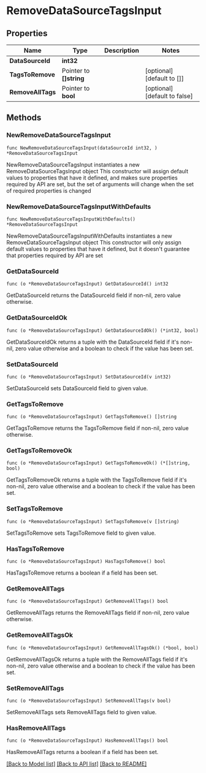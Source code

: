 # RemoveDataSourceTagsInput

## Properties

Name | Type | Description | Notes
------------ | ------------- | ------------- | -------------
**DataSourceId** | **int32** |  | 
**TagsToRemove** | Pointer to **[]string** |  | [optional] [default to []]
**RemoveAllTags** | Pointer to **bool** |  | [optional] [default to false]

## Methods

### NewRemoveDataSourceTagsInput

`func NewRemoveDataSourceTagsInput(dataSourceId int32, ) *RemoveDataSourceTagsInput`

NewRemoveDataSourceTagsInput instantiates a new RemoveDataSourceTagsInput object
This constructor will assign default values to properties that have it defined,
and makes sure properties required by API are set, but the set of arguments
will change when the set of required properties is changed

### NewRemoveDataSourceTagsInputWithDefaults

`func NewRemoveDataSourceTagsInputWithDefaults() *RemoveDataSourceTagsInput`

NewRemoveDataSourceTagsInputWithDefaults instantiates a new RemoveDataSourceTagsInput object
This constructor will only assign default values to properties that have it defined,
but it doesn't guarantee that properties required by API are set

### GetDataSourceId

`func (o *RemoveDataSourceTagsInput) GetDataSourceId() int32`

GetDataSourceId returns the DataSourceId field if non-nil, zero value otherwise.

### GetDataSourceIdOk

`func (o *RemoveDataSourceTagsInput) GetDataSourceIdOk() (*int32, bool)`

GetDataSourceIdOk returns a tuple with the DataSourceId field if it's non-nil, zero value otherwise
and a boolean to check if the value has been set.

### SetDataSourceId

`func (o *RemoveDataSourceTagsInput) SetDataSourceId(v int32)`

SetDataSourceId sets DataSourceId field to given value.


### GetTagsToRemove

`func (o *RemoveDataSourceTagsInput) GetTagsToRemove() []string`

GetTagsToRemove returns the TagsToRemove field if non-nil, zero value otherwise.

### GetTagsToRemoveOk

`func (o *RemoveDataSourceTagsInput) GetTagsToRemoveOk() (*[]string, bool)`

GetTagsToRemoveOk returns a tuple with the TagsToRemove field if it's non-nil, zero value otherwise
and a boolean to check if the value has been set.

### SetTagsToRemove

`func (o *RemoveDataSourceTagsInput) SetTagsToRemove(v []string)`

SetTagsToRemove sets TagsToRemove field to given value.

### HasTagsToRemove

`func (o *RemoveDataSourceTagsInput) HasTagsToRemove() bool`

HasTagsToRemove returns a boolean if a field has been set.

### GetRemoveAllTags

`func (o *RemoveDataSourceTagsInput) GetRemoveAllTags() bool`

GetRemoveAllTags returns the RemoveAllTags field if non-nil, zero value otherwise.

### GetRemoveAllTagsOk

`func (o *RemoveDataSourceTagsInput) GetRemoveAllTagsOk() (*bool, bool)`

GetRemoveAllTagsOk returns a tuple with the RemoveAllTags field if it's non-nil, zero value otherwise
and a boolean to check if the value has been set.

### SetRemoveAllTags

`func (o *RemoveDataSourceTagsInput) SetRemoveAllTags(v bool)`

SetRemoveAllTags sets RemoveAllTags field to given value.

### HasRemoveAllTags

`func (o *RemoveDataSourceTagsInput) HasRemoveAllTags() bool`

HasRemoveAllTags returns a boolean if a field has been set.


[[Back to Model list]](../README.md#documentation-for-models) [[Back to API list]](../README.md#documentation-for-api-endpoints) [[Back to README]](../README.md)


